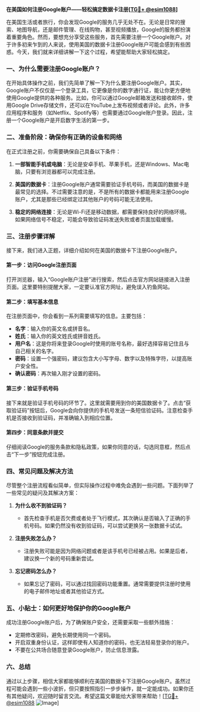 **在美国如何注册Google账户——轻松搞定数据卡注册[[TG💪+ @esim1088](https://t.me/s/esim1088)]**

在美国生活或者旅行，你会发现Google的服务几乎无处不在。无论是日常的搜索、地图导航，还是邮件管理、在线购物，甚至视频播放，Google的服务都扮演着重要角色。然而，要想充分享受这些服务，首先需要注册一个Google账户。对于许多初来乍到的人来说，使用美国的数据卡注册Google账户可能会感到有些困惑。今天，我们就来详细讲解一下这个过程，希望能帮助大家轻松搞定。

### 一、为什么需要注册Google账户？

在开始具体操作之前，我们先简单了解一下为什么要注册Google账户。其实，Google账户不仅仅是一个登录工具，它更像是你的数字通行证，能让你更方便地使用Google提供的各种服务。比如，你可以通过Google邮箱发送和接收邮件，使用Google Drive存储文件，还可以在YouTube上发布视频或者评论。此外，许多应用程序和服务（如Netflix、Spotify等）也需要通过Google账户登录。因此，注册一个Google账户是开启数字生活的第一步。

### 二、准备阶段：确保你有正确的设备和网络

在正式注册之前，你需要确保自己具备以下条件：

1. **一部智能手机或电脑**：无论是安卓手机、苹果手机，还是Windows、Mac电脑，只要有浏览器都可以完成注册。
   
2. **美国的数据卡**：注册Google账户通常需要验证手机号码，而美国的数据卡是最常见的选择。不过需要注意的是，不是所有的数据卡都能用来注册Google账户，尤其是那些已经绑定过其他账户的号码可能无法使用。

3. **稳定的网络连接**：无论是Wi-Fi还是移动数据，都需要保持良好的网络环境。如果网络信号不稳定，可能会导致验证码发送失败或者页面加载缓慢。

### 三、注册步骤详解

接下来，我们进入正题，详细介绍如何在美国的数据卡下注册Google账户。

#### 第一步：访问Google注册页面

打开浏览器，输入“Google账户注册”进行搜索，然后点击官方网站链接进入注册页面。这里要特别提醒大家，一定要认准官方网址，避免误入钓鱼网站。

#### 第二步：填写基本信息

在注册页面中，你会看到一系列需要填写的信息。主要包括：
- **名字**：输入你的英文名或拼音名。
- **姓氏**：输入你的英文姓氏或拼音姓氏。
- **用户名**：这是你将来登录Google时使用的账号名称，最好选择容易记住且与自己相关的名字。
- **密码**：设置一个强密码，建议包含大小写字母、数字以及特殊字符，以提高账户安全性。
- **确认密码**：再次输入刚才设置的密码。

#### 第三步：验证手机号码

接下来就是验证手机号码的环节了。这里就需要用到你的美国数据卡了。点击“获取验证码”按钮后，Google会向你提供的手机号发送一条短信验证码。注意检查手机是否接收到验证码，并准确输入到相应位置。

#### 第四步：同意条款并提交

仔细阅读Google的服务条款和隐私政策，如果你同意的话，勾选同意框，然后点击“下一步”按钮完成注册。

### 四、常见问题及解决方法

尽管整个注册流程看似简单，但实际操作过程中难免会遇到一些问题。下面列举了一些常见的疑问及其解决方案：

1. **为什么收不到验证码？**
   - 首先检查手机是否欠费或者处于飞行模式，其次确认是否输入了正确的手机号码。如果仍然没有收到验证码，可以尝试更换另一张数据卡试试。

2. **注册失败怎么办？**
   - 注册失败可能是因为网络问题或者是该手机号已经被占用。如果是后者，建议换一个新的号码重新尝试。

3. **忘记密码怎么办？**
   - 如果忘记了密码，可以通过找回密码功能重置。通常需要提供注册时使用的电子邮件地址或者其他验证方式。

### 五、小贴士：如何更好地保护你的Google账户

成功注册Google账户后，为了确保账户安全，还需要采取一些额外措施：
- 定期修改密码，避免长期使用同一个密码。
- 开启双重身份认证，这样即使有人知道你的密码，也无法轻易登录你的账户。
- 不要在公共场合随意登录Google账户，防止信息泄露。

### 六、总结

通过以上步骤，相信大家都能够顺利在美国的数据卡下注册Google账户。虽然过程可能会遇到一些小波折，但只要按照指引一步步操作，就一定能成功。如果你还有其他疑问，欢迎随时留言交流。希望这篇文章能给大家带来帮助！[[TG💪+ @esim1088](https://t.me/s/esim1088) ![Image](https://i.postimg.cc/4NQfJmqS/Snipaste-2025-05-13-00-14-12.png)]